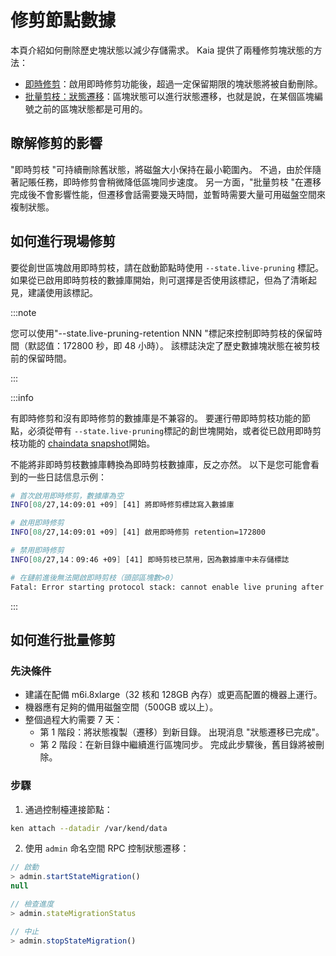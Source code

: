 # 修剪節點數據

本頁介紹如何刪除歷史塊狀態以減少存儲需求。 Kaia 提供了兩種修剪塊狀態的方法：

- [即時修剪](../../learn/storage/state-pruning.md#state-live-pruning)：啟用即時修剪功能後，超過一定保留期限的塊狀態將被自動刪除。
- [批量剪枝：狀態遷移](../../learn/storage/state-pruning.md#state-batch-pruning-state-migration)：區塊狀態可以進行狀態遷移，也就是說，在某個區塊編號之前的區塊狀態都是可用的。

## 瞭解修剪的影響

"即時剪枝 "可持續刪除舊狀態，將磁盤大小保持在最小範圍內。 不過，由於伴隨著記賬任務，即時修剪會稍微降低區塊同步速度。 另一方面，"批量剪枝 "在遷移完成後不會影響性能，但遷移會話需要幾天時間，並暫時需要大量可用磁盤空間來複制狀態。

## 如何進行現場修剪

要從創世區塊啟用即時剪枝，請在啟動節點時使用 `--state.live-pruning` 標記。 如果從已啟用即時剪枝的數據庫開始，則可選擇是否使用該標記，但為了清晰起見，建議使用該標記。

:::note

您可以使用"--state.live-pruning-retention NNN "標記來控制即時剪枝的保留時間（默認值：172800 秒，即 48 小時）。 該標誌決定了歷史數據塊狀態在被剪枝前的保留時間。

:::

:::info

有即時修剪和沒有即時修剪的數據庫是不兼容的。 要運行帶即時剪枝功能的節點，必須從帶有 `--state.live-pruning`標記的創世塊開始，或者從已啟用即時剪枝功能的 [chaindata snapshot](./chaindata-snapshot.md)開始。

不能將非即時剪枝數據庫轉換為即時剪枝數據庫，反之亦然。 以下是您可能會看到的一些日誌信息示例：

```sh
# 首次啟用即時修剪，數據庫為空
INFO[08/27,14:09:01 +09] [41] 將即時修剪標誌寫入數據庫

# 啟用即時修剪
INFO[08/27,14:09:01 +09] [41] 啟用即時修剪 retention=172800

# 禁用即時修剪
INFO[08/27,14：09:46 +09] [41] 即時剪枝已禁用，因為數據庫中未存儲標誌

# 在鏈前進後無法開啟即時剪枝（頭部區塊數>0）
Fatal: Error starting protocol stack: cannot enable live pruning after the chain has advanced.
```

:::

## 如何進行批量修剪

### 先決條件

- 建議在配備 m6i.8xlarge（32 核和 128GB 內存）或更高配置的機器上運行。
- 機器應有足夠的備用磁盤空間（500GB 或以上）。
- 整個過程大約需要 7 天：
  - 第 1 階段：將狀態複製（遷移）到新目錄。 出現消息 "狀態遷移已完成"。
  - 第 2 階段：在新目錄中繼續進行區塊同步。 完成此步驟後，舊目錄將被刪除。

### 步驟

1. 通過控制檯連接節點：

```sh
ken attach --datadir /var/kend/data
```

2. 使用 `admin` 命名空間 RPC 控制狀態遷移：

```js
// 啟動
> admin.startStateMigration()
null

// 檢查進度
> admin.stateMigrationStatus

// 中止
> admin.stopStateMigration()
```